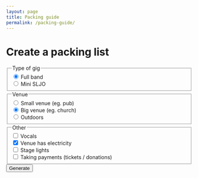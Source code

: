 ```yaml
---
layout: page
title: Packing guide
permalink: /packing-guide/
---
```


# Create a packing list
<form method="GET" action="/packing-list">
  <fieldset>
    <legend>Type of gig</legend>
    <div><label><input type="radio" name="gig" value="full" checked /> Full band</label></div>
    <div><label><input type="radio" name="gig" value="mini" /> Mini SLJO</label></div>
  </fieldset>
  <fieldset>
    <legend>Venue</legend>
    <div><label><input type="radio" name="venue" value="small" /> Small venue (eg. pub)</label></div>
    <div><label><input type="radio" name="venue" value="big" checked /> Big venue (eg. church)</label></div>
    <div><label><input type="radio" name="venue" value="outdoor" /> Outdoors</label></div>
  </fieldset>
  <fieldset>
    <legend>Other</legend>
    <div>
      <label><input type="checkbox" name="vocal" value="yes" /> Vocals</label>
    </div>
    <div>
      <label><input type="checkbox" name="electric" value="yes" checked /> Venue has electricity</label>
    </div>
    <div>
      <label><input type="checkbox" name="lights" value="yes" /> Stage lights</label>
    </div>
    <div>
      <label><input type="checkbox" name="payments" value="yes" /> Taking payments (tickets / donations)</label>
    </div>
  </fieldset>
  <button>Generate</button>
</form>
